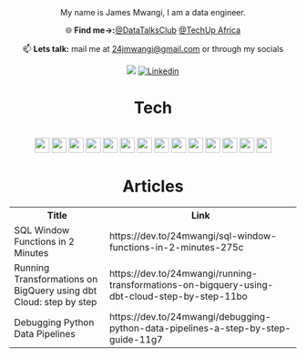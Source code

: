 

<div align="center">
My name is James Mwangi, I am a data engineer.


🌐 **Find me→:**[@DataTalksClub](https://twitter.com/DataTalksClub?t=OAFbF2AkdVQOR0mNz_aeXw&s=09) [@TechUp Africa](https://www.techupafrica.org/tamp)


📫 **Lets talk:** mail me at 24jmwangi@gmail.com or through my socials

 [![](https://img.shields.io/badge/dev.to-0A0A0A?&logo=devdotto&logoColor=white)](https://dev.to/24mwangi) [![Linkedin](https://img.shields.io/badge/Linkedin-12100E?logo=Linkedin&logoColor=blue)](https://www.linkedin.com/in/wachukajames2023/)
<br>
<h1>Tech</h1>
<Br>
<img src="https://img.shields.io/badge/-white?style=for-the-badge&logo=python&logoColor=black" height="26"/> <img src="https://img.shields.io/badge/-white?style=for-the-badge&logo=apache-spark&logoColor=black" height="26"/> <img src="https://img.shields.io/badge/-white?style=for-the-badge&logo=mongodb&logoColor=black" height="26"/>
<img src="https://img.shields.io/badge/Tableau-white.svg?style=for-the-badge&logo=Tableau&logoColor=black" height="26"/> <img src="https://img.shields.io/badge/-white.svg?&style=for-the-badge&logo=postgresql&logoColor=black" height="26"/>
<img src="https://img.shields.io/badge/-white.svg?&style=for-the-badge&logo=apacheairflow&logoColor=black" height="26"/> <img src="https://img.shields.io/badge/-white?style=for-the-badge&logo=dbt&logoColor=black" height="26"/> 
<img src="https://img.shields.io/badge/-white?style=for-the-badge&logo=docker&logoColor=black" height="26"/> <img src="https://img.shields.io/badge/-white?style=for-the-badge&logo=apache-kafka&logoColor=black" height="26"/>
<img src="https://img.shields.io/badge/-white?style=for-the-badge&logo=google-cloud&logoColor=black" height="26"/> <img src="https://img.shields.io/badge/-white?style=for-the-badge&logo=terraform&logoColor=black" height="26"/> <img src="https://img.shields.io/badge/power_bi-white?style=for-the-badge&logo=power_bi&logoColor=black" height="26"/>
<img src="https://img.shields.io/badge/-white?style=for-the-badge&logo=talend&logoColor=black" height="26"/> 
<img src="https://img.shields.io/badge/-white?style=for-the-badge&logo=prefect&logoColor=black" height="26"/>


<Br>
<h1>Articles</h1>
<table>
  <tr><th>Title</th><th>Link</th></tr>
  <!-- DEVTO:START --><tr><td>SQL Window Functions in 2 Minutes</td><td>https://dev.to/24mwangi/sql-window-functions-in-2-minutes-275c</td></tr><tr><td>Running Transformations on BigQuery using dbt Cloud: step by step</td><td>https://dev.to/24mwangi/running-transformations-on-bigquery-using-dbt-cloud-step-by-step-11bo</td></tr><tr><td>Debugging Python Data Pipelines</td><td>https://dev.to/24mwangi/debugging-python-data-pipelines-a-step-by-step-guide-11g7</td></tr><!-- DEVTO:END -->
</table>
<br>
<!--
![Snake animation](https://github.com/James-Wachuka/James-Wachuka/blob/output/github-contribution-grid-snake.svg)
-->
<!--
<h2 align="center"><u>My Github Stats</u></h2>
<p align="center">
-->
<!--
<img align="center" src="https://github-readme-stats.vercel.app/api/top-langs/?username=James-Wachuka&exclude_repo=dta_warehouse_example,speeddating_R,shell_,R_examples,&layout=compact&theme=github_dark&langs_count=10">
-->
<!--
<img align="center" src="https://github-readme-stats.vercel.app/api?username=James-Wachuka&count_private=true&show_icons=trueline_height=21&theme=github_dark">	
-->
<!--
<img align="center" src="https://github-readme-streak-stats.herokuapp.com/?user=James-Wachuka&theme=holi-theme">
-->
</p>

